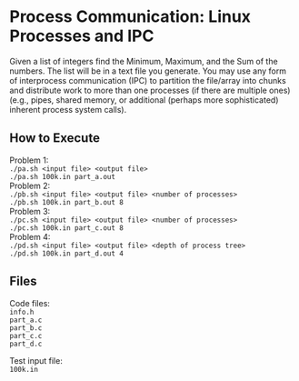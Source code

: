# Process Communication: Linux Processes and IPC
Given a list of integers find the Minimum, Maximum, and the Sum of the numbers. The list will be in a text file you generate. You may use any form of interprocess communication (IPC) to partition the file/array into chunks and distribute work to more than one processes (if there are multiple ones) (e.g., pipes, shared memory, or additional (perhaps more sophisticated) inherent process system calls).

## How to Execute
Problem 1:  
`./pa.sh <input file> <output file>`  
`./pa.sh 100k.in part_a.out`  
Problem 2:  
`./pb.sh <input file> <output file> <number of processes>`  
`./pb.sh 100k.in part_b.out 8`  
Problem 3:  
`./pc.sh <input file> <output file> <number of processes>`  
`./pc.sh 100k.in part_c.out 8`  
Problem 4:  
`./pd.sh <input file> <output file> <depth of process tree>`  
`./pd.sh 100k.in part_d.out 4`

## Files
Code files:  
`info.h`  
`part_a.c`  
`part_b.c`  
`part_c.c`  
`part_d.c`  

Test input file:  
`100k.in`